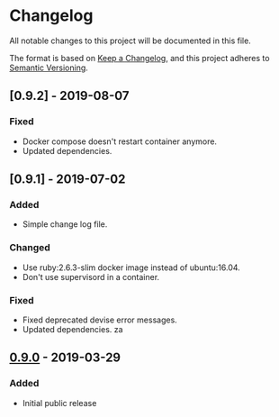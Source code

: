 # Changelog

All notable changes to this project will be documented in this file.

The format is based on [Keep a Changelog](https://keepachangelog.com/en/1.0.0/),
and this project adheres to [Semantic Versioning](https://semver.org/spec/v2.0.0.html).

## [0.9.2] - 2019-08-07
### Fixed
- Docker compose doesn't restart container anymore.
- Updated dependencies.


## [0.9.1] - 2019-07-02
### Added
- Simple change log file.

### Changed
- Use ruby:2.6.3-slim docker image instead of ubuntu:16.04.
- Don't use supervisord in a container.

### Fixed
- Fixed deprecated devise error messages.
- Updated dependencies.
za
## [0.9.0] - 2019-03-29
### Added
- Initial public release

[Unreleased]: https://github.com/automaticmode/active_workflow/compare/v0.9.0...HEAD
[0.9.0]: https://github.com/automaticmode/active_workflow/releases/tag/v0.9.0
